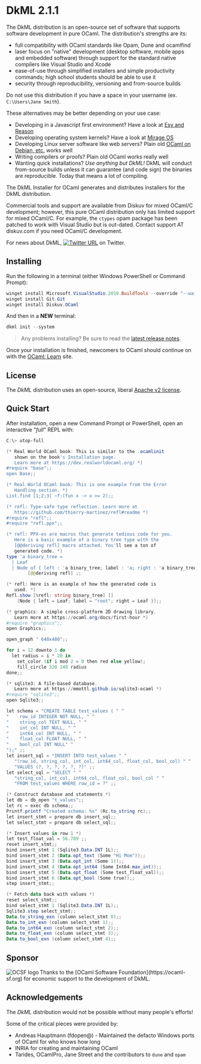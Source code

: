# DkML 2.1.1

The DkML distribution is an open-source set of software
that supports software development in pure OCaml. The distribution's
strengths are its:

* full compatibility with OCaml standards like Opam, Dune and ocamlfind
* laser focus on "native" development (desktop software, mobile apps and embedded software) through support for the standard native compilers like Visual Studio
  and Xcode
* ease-of-use through simplified installers and simple productivity commands; high school students should be able to use it
* security through reproducibility, versioning and from-source builds

Do not use this distribution if you have a space in your username
(ex. `C:\Users\Jane Smith`).

These alternatives may be better depending on your use case:

* Developing in a Javascript first environment? Have a look at [Esy and Reason](https://esy.sh/)
* Developing operating system kernels? Have a look at [Mirage OS](https://mirage.io/)
* Developing Linux server software like web servers? Plain old [OCaml on Debian, etc.](https://ocaml.org/docs/up-and-running) works well
* Writing compilers or proofs? Plain old OCaml works really well
* Wanting quick installations? *Use anything but DkML!* DkML will conduct
  from-source builds unless it can guarantee (and code sign) the binaries are
  reproducible. Today that means a lot of compiling.

The DkML Installer for OCaml generates and distributes installers for
the DkML distribution.

Commercial tools and support are available from Diskuv for mixed OCaml/C
development; however, this pure OCaml distribution only has limited support
for mixed OCaml/C. For example, the `ctypes` opam package has been patched
to work with Visual Studio but is out-dated. Contact
support AT diskuv.com if you need OCaml/C development.

For news about DkML,
[![Twitter URL](https://img.shields.io/twitter/url/https/twitter.com/diskuv.svg?style=social&label=Follow%20%40diskuv)](https://twitter.com/diskuv) on Twitter.

## Installing

Run the following in a terminal (either Windows PowerShell or Command Prompt):

```powershell
winget install Microsoft.VisualStudio.2019.BuildTools --override "--wait --passive --installPath C:\VS --addProductLang En-us --add Microsoft.VisualStudio.Workload.VCTools --includeRecommended"
winget install Git.Git
winget install Diskuv.OCaml
```

And then in a **NEW** terminal:

```powershell
dkml init --system
```

> Any problems installing? Be sure to read the [latest release notes](https://gitlab.com/dkml/distributions/dkml/-/releases).

Once your installation is finished, newcomers to OCaml should continue on with the [OCaml: Learn](https://ocaml.org/docs) site.

## License

The *DkML* distribution uses an open-source, liberal [Apache v2 license](./LICENSE.txt).

## Quick Start

After installation, open a new Command Prompt or PowerShell, open
an interactive "*full*" REPL with:

```powershell
C:\> utop-full

(* Real World OCaml book: This is similar to the .ocamlinit
   shown on the book's Installation page.
   Learn more at https://dev.realworldocaml.org/ *)
#require "base";;
open Base;;

(* Real World OCaml book: This is one example from the Error
   Handling section. *)
List.find [1;2;3] ~f:(fun x -> x >= 2);;

(* refl: Type-safe type reflection. Learn more at
   https://github.com/thierry-martinez/refl#readme *)
#require "refl";;
#require "refl.ppx";;

(* refl: PPX-es are macros that generate tedious code for you.
   Here is a basic example of a binary tree type with the
   [@@deriving refl] macro attached. You'll see a ton of
   generated code. *)
type 'a binary_tree =
  | Leaf
  | Node of { left : 'a binary_tree; label : 'a; right : 'a binary_tree }
        [@@deriving refl] ;;

(* refl: Here is an example of how the generated code is
   used. *)
Refl.show [%refl: string binary_tree] []
    (Node { left = Leaf; label = "root"; right = Leaf });;

(* graphics: A simple cross-platform 2D drawing library.
   Learn more at https://ocaml.org/docs/first-hour *)
#require "graphics";;
open Graphics;;

open_graph " 640x480";;

for i = 12 downto 1 do
  let radius = i * 20 in
    set_color (if i mod 2 = 0 then red else yellow);
    fill_circle 320 240 radius
done;;

(* sqlite3: A file-based database.
   Learn more at https://mmottl.github.io/sqlite3-ocaml *)
#require "sqlite3";;
open Sqlite3;;

let schema = "CREATE TABLE test_values ( " ^
"    row_id INTEGER NOT NULL, " ^
"    string_col TEXT NULL, " ^
"    int_col INT NULL, " ^
"    int64_col INT NULL, " ^
"    float_col FLOAT NULL, " ^
"    bool_col INT NULL" ^
");" ;;
let insert_sql = "INSERT INTO test_values " ^
   "(row_id, string_col, int_col, int64_col, float_col, bool_col) " ^
   "VALUES (?, ?, ?, ?, ?, ?)" ;;
let select_sql = "SELECT " ^
   "string_col, int_col, int64_col, float_col, bool_col " ^
   "FROM test_values WHERE row_id = ?" ;;

(* Construct database and statements *)
let db = db_open "t_values";;
let rc = exec db schema;;
Printf.printf "Created schema: %s" (Rc.to_string rc);;
let insert_stmt = prepare db insert_sql;;
let select_stmt = prepare db select_sql;;

(* Insert values in row 1 *)
let test_float_val = 56.789 ;;
reset insert_stmt;;
bind insert_stmt 1 (Sqlite3.Data.INT 1L);;
bind insert_stmt 2 (Data.opt_text (Some "Hi Mom"));;
bind insert_stmt 3 (Data.opt_int (Some 1));;
bind insert_stmt 4 (Data.opt_int64 (Some Int64.max_int));;
bind insert_stmt 5 (Data.opt_float (Some test_float_val));;
bind insert_stmt 6 (Data.opt_bool (Some true));;
step insert_stmt;;

(* Fetch data back with values *)
reset select_stmt;;
bind select_stmt 1 (Sqlite3.Data.INT 1L);;
Sqlite3.step select_stmt;;
Data.to_string_exn (column select_stmt 0);;
Data.to_int_exn (column select_stmt 1);;
Data.to_int64_exn (column select_stmt 2);;
Data.to_float_exn (column select_stmt 3);;
Data.to_bool_exn (column select_stmt 4);;
```

## Sponsor

<a href="https://ocaml-sf.org">
<img align="left" alt="OCSF logo" src="https://ocaml-sf.org/assets/ocsf_logo.svg"/>
</a>
Thanks to the [OCaml Software Foundation](https://ocaml-sf.org)
for economic support to the development of DkML.
<p/>

## Acknowledgements

The *DkML* distribution would not be possible without many people's efforts!

Some of the critical pieces were provided by:

* Andreas Hauptmann (fdopen@) - Maintained the defacto Windows ports of OCaml for who knows how long
* INRIA for creating and maintaining OCaml
* Tarides, OCamlPro, Jane Street and the contributors to `dune` and `opam`
